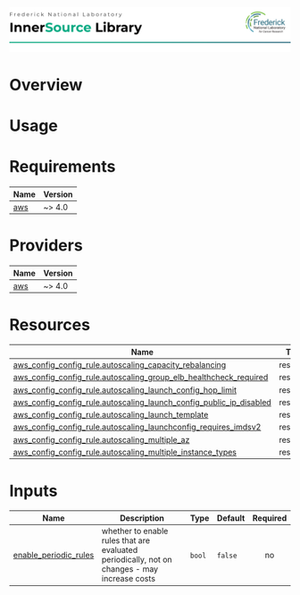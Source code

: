![Frederick National Laboratory](./assets/fnl.svg)

# Overview

# Usage 

<!-- BEGIN_TF_DOCS -->
# Requirements

| Name | Version |
|------|---------|
| <a name="requirement_aws"></a> [aws](#requirement\_aws) | ~> 4.0 |

# Providers

| Name | Version |
|------|---------|
| <a name="provider_aws"></a> [aws](#provider\_aws) | ~> 4.0 |

# Resources

| Name | Type |
|------|------|
| [aws_config_config_rule.autoscaling_capacity_rebalancing](https://registry.terraform.io/providers/hashicorp/aws/latest/docs/resources/config_config_rule) | resource |
| [aws_config_config_rule.autoscaling_group_elb_healthcheck_required](https://registry.terraform.io/providers/hashicorp/aws/latest/docs/resources/config_config_rule) | resource |
| [aws_config_config_rule.autoscaling_launch_config_hop_limit](https://registry.terraform.io/providers/hashicorp/aws/latest/docs/resources/config_config_rule) | resource |
| [aws_config_config_rule.autoscaling_launch_config_public_ip_disabled](https://registry.terraform.io/providers/hashicorp/aws/latest/docs/resources/config_config_rule) | resource |
| [aws_config_config_rule.autoscaling_launch_template](https://registry.terraform.io/providers/hashicorp/aws/latest/docs/resources/config_config_rule) | resource |
| [aws_config_config_rule.autoscaling_launchconfig_requires_imdsv2](https://registry.terraform.io/providers/hashicorp/aws/latest/docs/resources/config_config_rule) | resource |
| [aws_config_config_rule.autoscaling_multiple_az](https://registry.terraform.io/providers/hashicorp/aws/latest/docs/resources/config_config_rule) | resource |
| [aws_config_config_rule.autoscaling_multiple_instance_types](https://registry.terraform.io/providers/hashicorp/aws/latest/docs/resources/config_config_rule) | resource |

# Inputs

| Name | Description | Type | Default | Required |
|------|-------------|------|---------|:--------:|
| <a name="input_enable_periodic_rules"></a> [enable\_periodic\_rules](#input\_enable\_periodic\_rules) | whether to enable rules that are evaluated periodically, not on changes - may increase costs | `bool` | `false` | no |
<!-- END_TF_DOCS -->